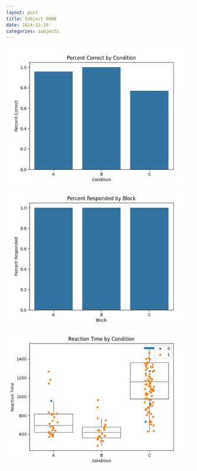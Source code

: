 ```yaml
---
layout: post
title: Subject 8000
date: 2024-12-19
categories: subjects
---
```


![](data/8000/run-23/8000_ATS_percent_correct.png)
![](data/8000/run-23/8000_ATS_percent_responded.png)
![](data/8000/run-23/8000_ATS_rt.png)

